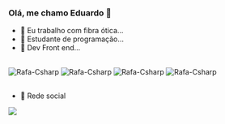 ### Olá, me chamo Eduardo 👋


- 🔭 Eu trabalho com fibra ótica...
- 🌱  Estudante de programação...
- 💎 Dev Front end...


<!--<div style="display: inline_block"><br>
  <img align="center" alt="Rafa-Js" height="30" width="40" src="https://raw.githubusercontent.com/devicons/devicon/master/icons/javascript/javascript-plain.svg">
  <img align="center" alt="Rafa-Ts" height="30" width="40" src="https://raw.githubusercontent.com/devicons/devicon/master/icons/typescript/typescript-plain.svg">
  <img align="center" alt="Rafa-React" height="30" width="40" src="https://raw.githubusercontent.com/devicons/devicon/master/icons/react/react-original.svg">
  <img align="center" alt="Rafa-HTML" height="30" width="40" src="https://raw.githubusercontent.com/devicons/devicon/master/icons/html5/html5-original.svg">
  <img align="center" alt="Rafa-CSS" height="30" width="40" src="https://raw.githubusercontent.com/devicons/devicon/master/icons/css3/css3-original.svg">
  <img align="center" alt="Rafa-Python" height="30" width="40" src="https://raw.githubusercontent.com/devicons/devicon/master/icons/python/python-original.svg">
  <img align="center" alt="Rafa-Csharp" height="30" width="40" src="https://raw.githubusercontent.com/devicons/devicon/master/icons/csharp/csharp-original.svg">
</div>
--> 
  ##


##
<DIV>
<img align="center" alt="Rafa-Csharp"  src="https://img.shields.io/badge/HTML5-E34F26?style=for-the-badge&logo=html5&logoColor=white">
<img align="center" alt="Rafa-Csharp"  src="https://img.shields.io/badge/CSS3-1572B6?style=for-the-badge&logo=css3&logoColor=white">
<img align="center" alt="Rafa-Csharp"  src="https://img.shields.io/badge/JavaScript-F7DF1E?style=for-the-badge&logo=javascript&logoColor=black">
<img align="center" alt="Rafa-Csharp"  src="https://img.shields.io/badge/React-20232A?style=for-the-badge&logo=react&logoColor=61DAF">
</DIV>

##
- 🪪 Rede social

<div> 


  <a href="https://www.linkedin.com/in/eduardo-silva-8088ba244/" target="_blank"><img src="https://img.shields.io/badge/-LinkedIn-%230077B5?style=for-the-badge&logo=linkedin&logoColor=white" target="_blank"></a> 
</div>


